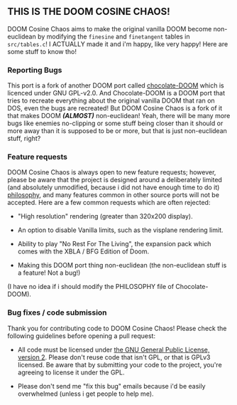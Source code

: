 ## THIS IS THE DOOM COSINE CHAOS!

DOOM Cosine Chaos aims to make the original vanilla DOOM become non-euclidean by modifying the `finesine` and `finetangent` tables in `src/tables.c`! I ACTUALLY made it and i'm happy, like very happy! Here are some stuff to know tho!

### Reporting Bugs
This port is a fork of another DOOM port called [chocolate-DOOM](https://github.com/chocolate-doom/chocolate-doom) which is licenced under GNU GPL-v2.0. And Chocolate-DOOM is a DOOM port that tries to recreate everything about the original vanilla DOOM that ran on DOS, even the bugs are recreated! But DOOM Cosine Chaos is a fork of it that makes DOOM ******_(ALMOST)_****** non-euclidean! Yeah, there will be many more bugs like enemies no-clipping or some stuff being closer than it should or more away than it is supposed to be or more, but that is just non-euclidean stuff, right?


### Feature requests

DOOM Cosine Chaos is always open to new feature requests; however, please
be aware that the project is designed around a deliberately limited (and
absolutely unmodified, because i did not have enough time to do it)
[philosophy](../PHILOSOPHY.md), and many features common in other source
ports will not be accepted. Here are a few common requests which are
often rejected:

* "High resolution" rendering (greater than 320x200 display).

* An option to disable Vanilla limits, such as the visplane rendering
  limit.

* Ability to play "No Rest For The Living", the expansion pack which
  comes with the XBLA / BFG Edition of Doom.

* Making this DOOM port thing non-euclidean (the non-euclidean stuff is a feature! Not a bug!)

(I have no idea if i should modify the PHILOSOPHY file of Chocolate-DOOM).

### Bug fixes / code submission

Thank you for contributing code to DOOM Cosine Chaos! Please check the
following guidelines before opening a pull request:

* All code must be licensed under [the GNU General Public License,
  version 2](https://www.gnu.org/licenses/old-licenses/gpl-2.0.en.html).
  Please don't reuse code that isn't GPL, or that is GPLv3 licensed.
  Be aware that by submitting your code to the project, you're agreeing
  to license it under the GPL.

* Please don't send me "fix this bug" emails because i'd be easily overwhelmed (unless i get people to help me).

